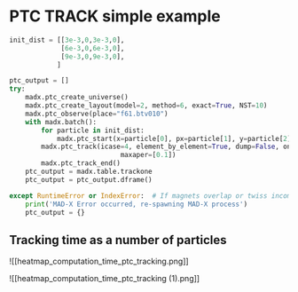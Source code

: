 # PTC TRACK simple example

``` python
init_dist = [[3e-3,0,3e-3,0],
             [6e-3,0,6e-3,0],
             [9e-3,0,9e-3,0],
            ]

ptc_output = []
try:
    madx.ptc_create_universe()
    madx.ptc_create_layout(model=2, method=6, exact=True, NST=10)
	madx.ptc_observe(place="f61.btv010")
    with madx.batch():
        for particle in init_dist:
            madx.ptc_start(x=particle[0], px=particle[1], y=particle[2], py=particle[3])
        madx.ptc_track(icase=4, element_by_element=True, dump=False, onetable=True, recloss=True,
                            maxaper=[0.1])
        madx.ptc_track_end()
    ptc_output = madx.table.trackone
    ptc_output = ptc_output.dframe()

except RuntimeError or IndexError:  # If magnets overlap or twiss incomputable
    print('MAD-X Error occurred, re-spawning MAD-X process')
    ptc_output = {}
```

## Tracking time as a number of particles

![[heatmap_computation_time_ptc_tracking.png]]

![[heatmap_computation_time_ptc_tracking (1).png]]